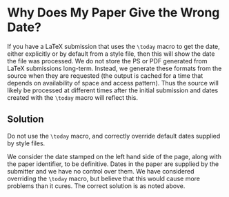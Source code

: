 # Why Does My Paper Give the Wrong Date?

If you have a LaTeX submission that uses the `\today` macro to get the
date, either explicitly or by default from a style file, then this will
show the date the file was processed. We do not store the PS or PDF
generated from LaTeX submissions long-term. Instead, we generate these
formats from the source when they are requested (the output is cached
for a time that depends on availability of space and access pattern).
Thus the source will likely be processed at different times after the
initial submission and dates created with the `\today` macro will
reflect this.

## Solution

Do not use the `\today` macro, and correctly override default dates
supplied by style files.

We consider the date stamped on the left hand side of the page, along
with the paper identifier, to be definitive. Dates in the paper are
supplied by the submitter and we have no control over them. We have
considered overriding the `\today` macro, but believe that this would
cause more problems than it cures. The correct solution is as noted
above.
